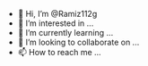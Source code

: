 - 👋 Hi, I’m @Ramiz112g
- 👀 I’m interested in ...
- 🌱 I’m currently learning ...
- 💞️ I’m looking to collaborate on ...
- 📫 How to reach me ...

<!---
Ramiz112g/Ramiz112g is a ✨ special ✨ repository because its `README.md` (this file) appears on your GitHub profile.
You can click the Preview link to take a look at your changes.
--->
